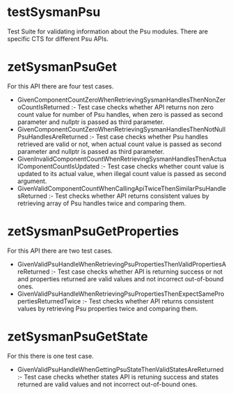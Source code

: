 # testSysmanPsu

Test Suite for validating information about the Psu modules. There are specific CTS for different Psu APIs.

# zetSysmanPsuGet
For this API there are four test cases.
* GivenComponentCountZeroWhenRetrievingSysmanHandlesThenNonZeroCountIsReturned :- Test case checks whether API returns non zero count value for number of Psu handles, when zero is passed as second parameter and nullptr is passed as third parameter.
* GivenComponentCountZeroWhenRetrievingSysmanHandlesThenNotNullPsuHandlesAreReturned :- Test case checks whether Psu handles retrieved are valid or not, when actual count value is passed as second parameter and nullptr is passed as third parameter.
* GivenInvalidComponentCountWhenRetrievingSysmanHandlesThenActualComponentCountIsUpdated :- Test case checks whether count value is updated to its actual value, when illegal count value is passed as second argument.
* GivenValidComponentCountWhenCallingApiTwiceThenSimilarPsuHandlesReturned :- Test checks whether API returns consistent values by retrieving array of Psu handles twice and comparing them.

# zetSysmanPsuGetProperties
For this API there are two test cases.
* GivenValidPsuHandleWhenRetrievingPsuPropertiesThenValidPropertiesAreReturned :- Test case checks whether API is returning success or not and properties returned are valid values and not incorrect out-of-bound ones.
* GivenValidPsuHandleWhenRetrievingPsuPropertiesThenExpectSamePropertiesReturnedTwice :- Test checks whether API returns consistent values by retrieving Psu properties twice and comparing them.
# zetSysmanPsuGetState
For this there is one test case.
* GivenValidPsuHandleWhenGettingPsuStateThenValidStatesAreReturned :- Test case checks whether states API is retuning success and states returned are valid values and not incorrect out-of-bound ones.

